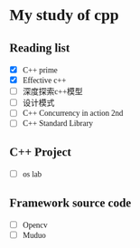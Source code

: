 # <font face="Consolas">My study of cpp </font>
## <font face="Consolas">Reading list</font>
- [X] <font face="Consolas">C++ prime</font>
- [X] <font face="Consolas">Effective c++</font>
- [ ] <font face="楷体">深度探索c++模型</font>
- [ ] <font face="楷体">设计模式</font>
- [ ] <font face="Consolas">C++ Concurrency in action 2nd</font>
- [ ] <font face="Consolas">C++ Standard Library </font>

## <font face="Consolas">C++ Project</font>

- [ ] <font face="Consolas">os lab</font>

## <font face="Consolas">Framework source code</font>
- [ ] <font face="Consolas">Opencv</font>
- [ ] <font face="Consolas">Muduo</font>